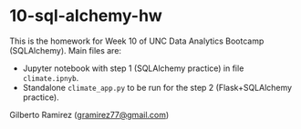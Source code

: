 # 10-sql-alchemy-hw

This is the homework for Week 10 of UNC Data Analytics Bootcamp (SQLAlchemy). Main files are:
* Jupyter notebook with step 1 (SQLAlchemy practice) in file `climate.ipnyb`.
* Standalone `climate_app.py` to be run for the step 2 (Flask+SQLAlchemy practice).

Gilberto Ramirez (gramirez77@gmail.com)

